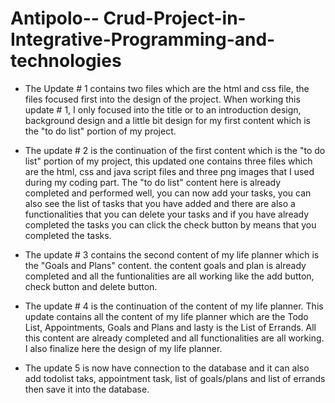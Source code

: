 # Antipolo-- Crud-Project-in-Integrative-Programming-and-technologies

- The Update # 1 contains two files which are the html and css file, the files focused first into the design of the project.
  When working this update # 1, I only focused into the title or to an introduction design, background design and a little bit design for my first content which is the "to do list" portion of my project.

- The update # 2 is the continuation of the first content which is the "to do list" portion of my project, this updated one contains three files which are the html, css and java script files and three png images that I used during my coding part. The "to do list" content here is already completed and performed well, you can now add your tasks, you can also see the list of tasks that you have added and there are also a functionalities that you can delete your tasks and if you have already completed the tasks you can click the check button by means that you completed the tasks.

- The update # 3 contains the second content of my life planner which is the "Goals and Plans" content. the content goals and plan is already completed and all the funtionalities are all working like the add button, check button and delete button. 

- The update # 4 is the continuation of the content of my life planner. This update contains all the content of my life planner which are the Todo List, Appointments, Goals and Plans and lasty is the List of Errands. All this content are already completed and all functionalities are all working. I also finalize here the design of my life planner.

- The update 5 is now have connection to the database and it can also add todolist taks, appointment task, list of goals/plans and list of errands then save it into the database.

